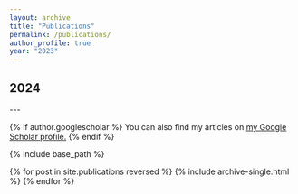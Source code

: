 ```yaml
---
layout: archive
title: "Publications"
permalink: /publications/
author_profile: true
year: "2023"
---
```


<h2>2024</h2>
---

{% if author.googlescholar %}
  You can also find my articles on <u><a href="{{author.googlescholar}}">my Google Scholar profile</a>.</u>
{% endif %}

{% include base_path %}

{% for post in site.publications reversed %}
  {% include archive-single.html %}
{% endfor %}
